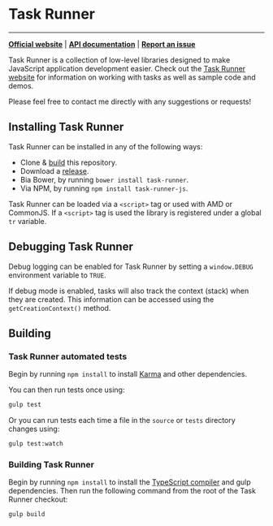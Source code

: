 # Task Runner
---
**[Official website](http://bvaughn.github.io/task-runner/)** |
**[API documentation](http://bvaughn.github.io/task-runner/#/documentation/)** |
**[Report an issue](https://github.com/bvaughn/task-runner/issues/new)**

Task Runner is a collection of low-level libraries designed to make JavaScript application development easier. Check out the [Task Runner website](http://bvaughn.github.io/task-runner/) for information on working with tasks as well as sample code and demos.

Please feel free to contact me directly with any suggestions or requests!

## Installing Task Runner

Task Runner can be installed in any of the following ways:

* Clone & [build](README.md#building-task-runner) this repository.
* Download a [release](https://github.com/bvaughn/task-runner/tree/master/dist).
* Bia Bower, by running `bower install task-runner`.
* Via NPM, by running `npm install task-runner-js`.

Task Runner can be loaded via a `<script>` tag or used with AMD or CommonJS. If a `<script>` tag is used the library is registered under a global `tr` variable.

## Debugging Task Runner

Debug logging can be enabled for Task Runner by setting a `window.DEBUG` environment variable to `TRUE`.

If debug mode is enabled, tasks will also track the context (stack) when they are created. This information can be accessed using the `getCreationContext()` method.

## Building

### Task Runner automated tests

Begin by running `npm install` to install [Karma](https://karma-runner.github.io) and other dependencies.

You can then run tests once using:

```bash
gulp test
```

Or you can run tests each time a file in the `source` or `tests` directory changes using:

```bash
gulp test:watch
```

### Building Task Runner

Begin by running `npm install` to install the [TypeScript compiler](http://www.typescriptlang.org/) and gulp dependencies. Then run the following command from the root of the Task Runner checkout:

```bash
gulp build
```